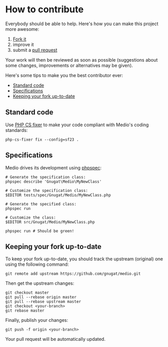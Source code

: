 # How to contribute

Everybody should be able to help. Here's how you can make this project more
awesome:

1. [Fork it](https://github.com/gnugat/medio/fork_select)
2. improve it
3. submit a [pull request](https://help.github.com/articles/creating-a-pull-request)

Your work will then be reviewed as soon as possible (suggestions about some
changes, improvements or alternatives may be given).

Here's some tips to make you the best contributor ever:

* [Standard code](#standard-code)
* [Specifications](#specifications)
* [Keeping your fork up-to-date](#keeping-your-fork-up-to-date)

## Standard code

Use [PHP CS fixer](http://cs.sensiolabs.org/) to make your code compliant with
Medio's coding standards:

    php-cs-fixer fix --config=sf23 .

## Specifications

Medio drives its development using [phpspec](http://www.phpspec.net/):

    # Generate the specification class:
    phpspec describe 'Gnugat\Medio\MyNewClass'

    # Customize the specification class:
    $EDITOR tests/spec/Gnugat/Medio/MyNewClass.php

    # Generate the specified class:
    phpspec run

    # Customize the class:
    $EDITOR src/Gnugat/Medio/MyNewClass.php

    phpspec run # Should be green!

## Keeping your fork up-to-date

To keep your fork up-to-date, you should track the upstream (original) one
using the following command:

    git remote add upstream https://github.com/gnugat/medio.git

Then get the upstream changes:

    git checkout master
    git pull --rebase origin master
    git pull --rebase upstream master
    git checkout <your-branch>
    git rebase master

Finally, publish your changes:

    git push -f origin <your-branch>

Your pull request will be automatically updated.
